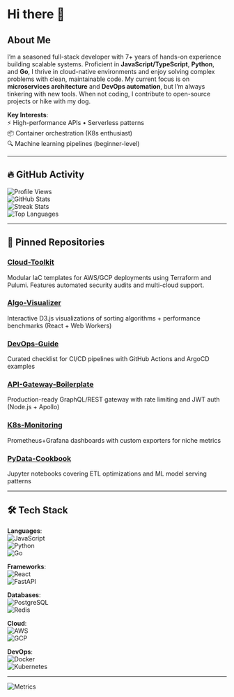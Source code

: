 # Hi there 👋

## About Me  
I’m a seasoned full-stack developer with 7+ years of hands-on experience building scalable systems. Proficient in **JavaScript/TypeScript**, **Python**, and **Go**, I thrive in cloud-native environments and enjoy solving complex problems with clean, maintainable code. My current focus is on **microservices architecture** and **DevOps automation**, but I’m always tinkering with new tools. When not coding, I contribute to open-source projects or hike with my dog.

**Key Interests**:  
⚡ High-performance APIs • Serverless patterns  
📦 Container orchestration (K8s enthusiast)  
🔍 Machine learning pipelines (beginner-level)  

---

## 🔥 GitHub Activity  

![Profile Views](https://komarev.com/ghpvc/?username=juanitahaynes851&color=blueviolet)  
![GitHub Stats](https://github-readme-stats.vercel.app/api?username=juanitahaynes851&show_icons=true&theme=radical&hide_title=true)  
![Streak Stats](https://streak-stats.demolab.com?user=juanitahaynes851&theme=monokai-metallian)  
![Top Languages](https://github-readme-stats.vercel.app/api/top-langs/?username=juanitahaynes851&layout=compact&theme=vision-friendly-dark&hide=html,css)

---

## 📌 Pinned Repositories  

### [Cloud-Toolkit](https://github.com/juanitahaynes851/cloud-toolkit)  
Modular IaC templates for AWS/GCP deployments using Terraform and Pulumi. Features automated security audits and multi-cloud support.  

### [Algo-Visualizer](https://github.com/juanitahaynes851/algo-visualizer)  
Interactive D3.js visualizations of sorting algorithms + performance benchmarks (React + Web Workers)  

### [DevOps-Guide](https://github.com/juanitahaynes851/devops-guide)  
Curated checklist for CI/CD pipelines with GitHub Actions and ArgoCD examples  

### [API-Gateway-Boilerplate](https://github.com/juanitahaynes851/api-gateway-boilerplate)  
Production-ready GraphQL/REST gateway with rate limiting and JWT auth (Node.js + Apollo)  

### [K8s-Monitoring](https://github.com/juanitahaynes851/k8s-monitoring)  
Prometheus+Grafana dashboards with custom exporters for niche metrics  

### [PyData-Cookbook](https://github.com/juanitahaynes851/pydata-cookbook)  
Jupyter notebooks covering ETL optimizations and ML model serving patterns  

---

## 🛠️ Tech Stack  

**Languages**:  
![JavaScript](https://img.shields.io/badge/-JavaScript-F7DF1E?logo=javascript&logoColor=black)  
![Python](https://img.shields.io/badge/-Python-3776AB?logo=python&logoColor=white)  
![Go](https://img.shields.io/badge/-Go-00ADD8?logo=go&logoColor=white)  

**Frameworks**:  
![React](https://img.shields.io/badge/-React-61DAFB?logo=react&logoColor=black)  
![FastAPI](https://img.shields.io/badge/-FastAPI-009688?logo=fastapi&logoColor=white)  

**Databases**:  
![PostgreSQL](https://img.shields.io/badge/-PostgreSQL-4169E1?logo=postgresql&logoColor=white)  
![Redis](https://img.shields.io/badge/-Redis-DC382D?logo=redis&logoColor=white)  

**Cloud**:  
![AWS](https://img.shields.io/badge/-AWS-232F3E?logo=amazon-aws&logoColor=white)  
![GCP](https://img.shields.io/badge/-GCP-4285F4?logo=google-cloud&logoColor=white)  

**DevOps**:  
![Docker](https://img.shields.io/badge/-Docker-2496ED?logo=docker&logoColor=white)  
![Kubernetes](https://img.shields.io/badge/-Kubernetes-326CE5?logo=kubernetes&logoColor=white)  

---

![Metrics](https://metrics.lecoq.io/juanitahaynes851?template=classic&base=header%2C%20activity%2C%20community%2C%20repositories%2C%20metadata&base.indepth=false&base.hireable=false&base.skip=false&config.timezone=Europe%2FMoscow)
